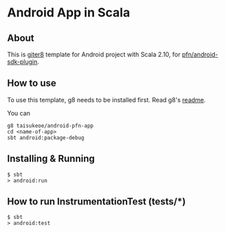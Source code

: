 # Android App in Scala

## About
This is [giter8](http://github.com/n8han/giter8) template for Android project with Scala 2.10, for [pfn/android-sdk-plugin](https://github.com/pfn/android-sdk-plugin).

## How to use

To use this template, g8 needs to be installed first. Read g8's
[readme](http://github.com/n8han/giter8#readme).

You can 

    g8 taisukeoe/android-pfn-app
    cd <name-of-app>
    sbt android:package-debug

## Installing & Running

    $ sbt
    > android:run

## How to run InstrumentationTest  (tests/*)

    $ sbt
    > android:test
